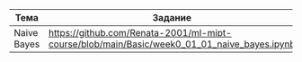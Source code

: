 |Тема|Задание|
|----|-------|
|Naive Bayes|https://github.com/Renata-2001/ml-mipt-course/blob/main/Basic/week0_01_01_naive_bayes.ipynb|
